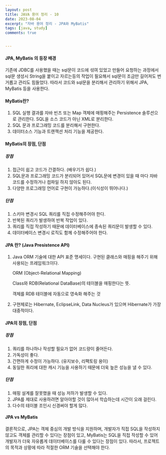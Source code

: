 ```yaml
---
layout: post
title: JAVA 용어 정리 - 10
date: 2023-08-04
excerpt: "자바 용어 정리 - JPA와 MyBatis"
tags: [java, study]
comments: true


---
```


#### JPA, MyBatis 의 등장 배경

기존에 JDBC를 사용했을 때는 sql문이 코드에 섞여 있었고 만들어 요청하는 과정에서 sql문 생성시 String을 붙이고 자르는등의 작업이 필요해서 sql문이 조금만 길어져도 번거롭고 관리도 힘들었다. 따라서 코드와 sql문을 분리해서 관리하기 위해서 JPA, MyBatis 등을 사용한다.

#### MyBatis란?

1. SQL 실행 결과를 자바 빈즈 또는 Map 객체에 매핑해주는 Persistence 솔루션으로 관리한다. SQL을 소스 코드가 아닌 XML로 분리한다.
2. SQL 문과 프로그래밍 코드를 분리해서 구현한다.
3. 데이터소스 기능과 트랜잭션 처리 기능을 제공한다.

#### MyBatis의 장점, 단점

##### 장점

1. 접근이 쉽고 코드가 간결하다. (배우기가 쉽다.)
2. SQL문과 프로그래밍 코드가 분리되어 있어서 SQL문에 변경이 있을 때 마다 자바 코드를 수정하거나 컴파일 하지 않아도 된다.
3. 다양한 프로그래밍 언어로 구현이 가능하다.(이식성이 뛰어나다.)

##### 단점

1. 스키마 변경시 SQL 쿼리를 직접 수정해주어야 한다.
2. 반복된 쿼리가 발생하여 반복 작업이 있다.
3. 쿼리를 직접 작성하기 때문에 데이터베이스에 종속된 쿼리문이 발생할 수 있다.
4. 데이터베이스 변경시 로직도 함께 수정해주어야 한다.

#### JPA 란? (Java Presistence API)

1. Java ORM 기술에 대한 API 표준 명세이다. 구현된 클래스와 매핑을 해주기 위해 사용되는 프레임워크이다.

   ORM (Object-Relational Mapping) 

   Class와 RDB(Relational DataBase)의 테이블을 매핑한다는 뜻.

   객체를 RDB 테이블에 자동으로 영속화 해주는 것

2. 구현체로는 Hibernate, EclipseLink, Data Nucleus가 있으며 Hibernate가 가장 대중적이다.

#### JPA의 장점, 단점

##### 장점

1. 쿼리를 하나하나 작성할 필요가 없어 코드량이 줄어든다.
2. 가독성이 좋다.
3. 간편하게 수정이 가능하다. (유지보수, 리팩토링 용이)
4. 동일한 쿼리에 대한 캐시 기능을 사용하기 때문에 더욱 높은 성능을 낼 수 있다.

##### 단점

1. 매핑 설계를 잘못했을 때 성능 저하가 발생할 수 있다.
2. JPA를 제대로 사용하려면 알아야할 것이 많아서 학습하는데 시간이 오래 걸린다.
3. 다수의 테이블 조인시 신경써야 할게 많다.

#### JPA vs MyBatis

결론적으로, JPA는 객체 중심의 개발 방식을 지원하며, 개발자가 직접 SQL을 작성하지 않고도 객체를 관리할 수 있다는 장점이 있고, MyBatis는 SQL을 직접 작성할 수 있어 개발자가 더욱 자유롭게 데이터베이스를 다룰 수 있다는 장점이 있다. 따라서, 프로젝트의 목적과 상황에 따라 적절한 ORM 기술을 선택해야 한다.
